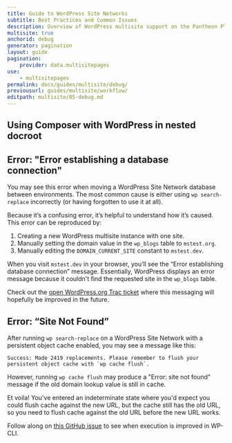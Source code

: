 ```yaml
---
title: Guide to WordPress Site Networks
subtitle: Best Practices and Common Issues
description: Overview of WordPress multisite support on the Pantheon Platform.
multisite: true
anchorid: debug
generator: pagination
layout: guide
pagination:
    provider: data.multisitepages
use:
    - multisitepages
permalink: docs/guides/multisite/debug/
previousurl: guides/multisite/workflow/
editpath: multisite/05-debug.md
---
```


## Using Composer with WordPress in nested docroot


## Error: "Error establishing a database connection"

You may see this error when moving a WordPress Site Network database between environments. The most common cause is either using `wp search-replace` incorrectly (or having forgotten to use it at all).

Because it’s a confusing error, it’s helpful to understand how it’s caused. This error can be reproduced by:


1. Creating a new WordPress multisite instance with one site.
2. Manually setting the domain value in the `wp_blogs` table to `mstest.org`.
3. Manually editing the `DOMAIN_CURRENT_SITE` constant to `mstest.dev`.

When you visit `mstest.dev` in your browser, you’ll see the “Error establishing database connection” message. Essentially, WordPress displays an error message because it couldn't find the requested site in the `wp_blogs` table.

Check out the [open WordPress.org Trac ticket](https://core.trac.wordpress.org/ticket/41424) where this messaging will hopefully be improved in the future.


## Error: “Site Not Found”

After running `wp search-replace` on a WordPress Site Network with a persistent object cache enabled, you may see a message like this:


    Success: Made 2419 replacements. Please remember to flush your persistent object cache with `wp cache flush`.

However, running `wp cache flush` may produce a "Error: site not found" message if the old domain lookup value is still in cache.

Et voila! You've entered an indeterminate state where you'd expect you could flush cache against the new URL, but the cache still has the old URL, so you need to flush cache against the old URL before the new URL works.

Follow along on [this GitHub issue](https://github.com/wp-cli/cache-command/issues/17) to see when execution is improved in WP-CLI.
